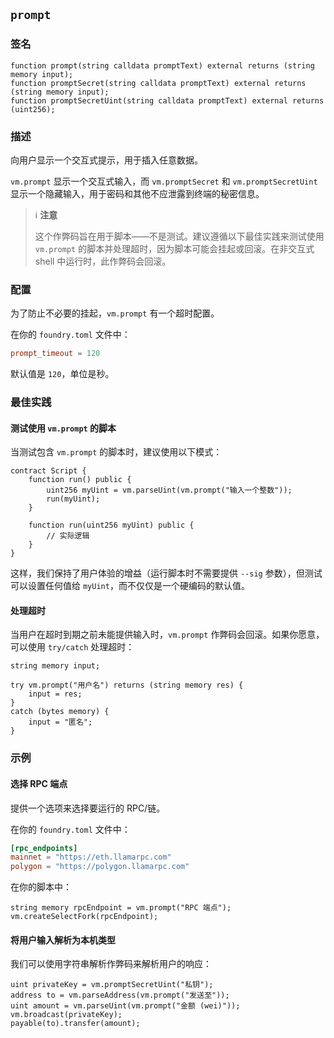 ## `prompt`

### 签名

```solidity
function prompt(string calldata promptText) external returns (string memory input);
function promptSecret(string calldata promptText) external returns (string memory input);
function promptSecretUint(string calldata promptText) external returns (uint256);
```

### 描述

向用户显示一个交互式提示，用于插入任意数据。

`vm.prompt` 显示一个交互式输入，而 `vm.promptSecret` 和 `vm.promptSecretUint` 显示一个隐藏输入，用于密码和其他不应泄露到终端的秘密信息。

> ℹ️ **注意**
>
> 这个作弊码旨在用于脚本——不是测试。建议遵循以下最佳实践来测试使用 `vm.prompt` 的脚本并处理超时，因为脚本可能会挂起或回滚。在非交互式 shell 中运行时，此作弊码会回滚。

### 配置

为了防止不必要的挂起，`vm.prompt` 有一个超时配置。

在你的 `foundry.toml` 文件中：

```toml
prompt_timeout = 120
```

默认值是 `120`，单位是秒。

### 最佳实践

#### 测试使用 `vm.prompt` 的脚本

当测试包含 `vm.prompt` 的脚本时，建议使用以下模式：

```solidity
contract Script {
    function run() public {
        uint256 myUint = vm.parseUint(vm.prompt("输入一个整数"));
        run(myUint);
    }

    function run(uint256 myUint) public {
        // 实际逻辑
    }
}
```

这样，我们保持了用户体验的增益（运行脚本时不需要提供 `--sig` 参数），但测试可以设置任何值给 `myUint`，而不仅仅是一个硬编码的默认值。

#### 处理超时

当用户在超时到期之前未能提供输入时，`vm.prompt` 作弊码会回滚。如果你愿意，可以使用 `try/catch` 处理超时：

```solidity
string memory input;

try vm.prompt("用户名") returns (string memory res) {
    input = res;
}
catch (bytes memory) {
    input = "匿名";
}
```

### 示例

#### 选择 RPC 端点

提供一个选项来选择要运行的 RPC/链。

在你的 `foundry.toml` 文件中：

```toml
[rpc_endpoints]
mainnet = "https://eth.llamarpc.com"
polygon = "https://polygon.llamarpc.com"
```

在你的脚本中：

```solidity
string memory rpcEndpoint = vm.prompt("RPC 端点");
vm.createSelectFork(rpcEndpoint);
```

#### 将用户输入解析为本机类型

我们可以使用字符串解析作弊码来解析用户的响应：

```solidity
uint privateKey = vm.promptSecretUint("私钥");
address to = vm.parseAddress(vm.prompt("发送至"));
uint amount = vm.parseUint(vm.prompt("金额 (wei)"));
vm.broadcast(privateKey);
payable(to).transfer(amount);
```